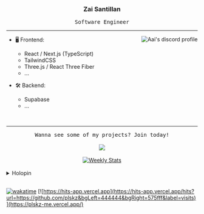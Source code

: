 <h3 align="center">Zai Santillan</h3>

<p align="center"><samp>Software Engineer</samp></p>

---

<a align="right" href="https://dub.sh/Aai" target="_blank">
  <picture>
    <source media="(prefers-color-scheme: light)" srcset="https://lanyard.kyrie25.me/api/90431685472038912?&theme=light&bg=eff1f5&idleMessage=Just%20chillin%27%20at%20the%20moment...">
    <img align="right" alt="Aai's discord profile" src="https://lanyard.kyrie25.me/api/90431685472038912?bg=1e1e2e&idleMessage=Just%20chillin%27%20at%20the%20moment...">
  </picture>
</a>

- 🖥️ Frontend:

  - React / Next.js (TypeScript)
  - TailwindCSS
  - Three.js / React Three Fiber
  - ...

- 🛠 Backend:
  - Supabase
  - ...

<br />

---

<div align="center">
  <samp>Wanna see some of my projects? Join today!</samp>

  <br />
  <br />

  <a href="https://dub.sh/Ticker-bots-from-gh" target="_blank">
      <img src="https://discordapp.com/api/guilds/925599454130765874/widget.png?style=banner2" />
  </a>

  <br />
  <br />

  <a href="https://wakatime.com/@plskz" target="_blank">
    <picture>
        <source media="(prefers-color-scheme: light)" srcset="https://github-readme-stats.vercel.app/api/wakatime?username=plskz&border_radius=15px&theme=light&bg_color=eff1f5&border_color=eff1f5&custom_title=Weekly%20Stats&disable_animations=true">
        <img alt="Weekly Stats" src="https://github-readme-stats.vercel.app/api/wakatime?username=plskz&border_radius=15px&theme=dark&bg_color=1e1e2e&border_color=1e1e2e&custom_title=Weekly%20Stats&disable_animations=true&range=last_7_days">
    </picture>
  </a>
  
  <br />
  <br />
</div>

<details>
<summary>Holopin</summary>

  [![@plskz's Holopin board](https://holopin.me/plskz)](https://holopin.io/@plskz)
  
</details>

<br />

[![wakatime](https://wakatime.com/badge/user/f35b8f5b-54d5-481a-851c-19d793f49118.svg)](https://wakatime.com/@plskz)
[![https://hits-app.vercel.app](https://hits-app.vercel.app/hits?url=https://github.com/plskz&bgLeft=444444&bgRight=575fff&label=visits)](https://plskz-me.vercel.app/)
